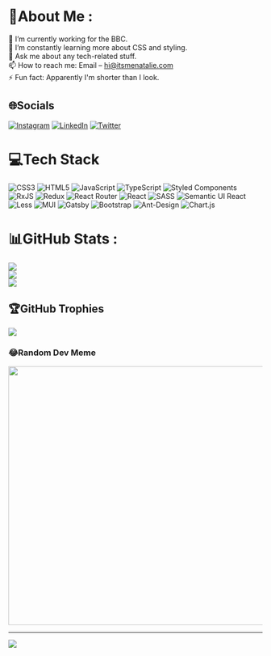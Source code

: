 # 💫About Me :
🔭 I’m currently working for the BBC.<br/>
🌱 I’m constantly learning more about CSS and styling.<br/>
💬 Ask me about any tech-related stuff.<br/>
📫 How to reach me: Email – hi@itsmenatalie.com<br/>
⚡ Fun fact: Apparently I'm shorter than I look.<br/>

## 🌐Socials
[![Instagram](https://img.shields.io/badge/Instagram-%23E4405F.svg?logo=Instagram&logoColor=white)](https://instagram.com/ItsMeNatalie__) [![LinkedIn](https://img.shields.io/badge/LinkedIn-%230077B5.svg?logo=linkedin&logoColor=white)](https://linkedin.com/in/itsmenatalie) [![Twitter](https://img.shields.io/badge/Twitter-%231DA1F2.svg?logo=Twitter&logoColor=white)](https://twitter.com/ItsMeNatalie___) 

# 💻Tech Stack
![CSS3](https://img.shields.io/badge/css3-%231572B6.svg?style=flat-square&logo=css3&logoColor=white) ![HTML5](https://img.shields.io/badge/html5-%23E34F26.svg?style=flat-square&logo=html5&logoColor=white) ![JavaScript](https://img.shields.io/badge/javascript-%23323330.svg?style=flat-square&logo=javascript&logoColor=%23F7DF1E) ![TypeScript](https://img.shields.io/badge/typescript-%23007ACC.svg?style=flat-square&logo=typescript&logoColor=white) ![Styled Components](https://img.shields.io/badge/styled--components-DB7093?style=flat-square&logo=styled-components&logoColor=white) ![RxJS](https://img.shields.io/badge/rxjs-%23B7178C.svg?style=flat-square&logo=reactivex&logoColor=white) ![Redux](https://img.shields.io/badge/redux-%23593d88.svg?style=flat-square&logo=redux&logoColor=white) ![React Router](https://img.shields.io/badge/React_Router-CA4245?style=flat-square&logo=react-router&logoColor=white) ![React](https://img.shields.io/badge/react-%2320232a.svg?style=flat-square&logo=react&logoColor=%2361DAFB) ![SASS](https://img.shields.io/badge/SASS-hotpink.svg?style=flat-square&logo=SASS&logoColor=white) ![Semantic UI React](https://img.shields.io/badge/Semantic%20UI%20React-%2335BDB2.svg?style=flat-square&logo=SemanticUIReact&logoColor=white) ![Less](https://img.shields.io/badge/less-2B4C80?style=flat-square&logo=less&logoColor=white) ![MUI](https://img.shields.io/badge/MUI-%230081CB.svg?style=flat-square&logo=material-ui&logoColor=white) ![Gatsby](https://img.shields.io/badge/Gatsby-%23663399.svg?style=flat-square&logo=gatsby&logoColor=white) ![Bootstrap](https://img.shields.io/badge/bootstrap-%23563D7C.svg?style=flat-square&logo=bootstrap&logoColor=white) ![Ant-Design](https://img.shields.io/badge/-AntDesign-%230170FE?style=flat-square&logo=ant-design&logoColor=white) ![Chart.js](https://img.shields.io/badge/chart.js-F5788D.svg?style=flat-square&logo=chart.js&logoColor=white)
# 📊GitHub Stats :
![](https://github-readme-stats.vercel.app/api?username=CodeMeNatalie&theme=material-palenight&hide_border=true&include_all_commits=true&count_private=true)<br/>
![](https://github-readme-streak-stats.herokuapp.com/?user=CodeMeNatalie&theme=material-palenight&hide_border=true)<br/>
![](https://github-readme-stats.vercel.app/api/top-langs/?username=CodeMeNatalie&theme=material-palenight&hide_border=true&include_all_commits=true&count_private=true&layout=compact)

## 🏆GitHub Trophies
![](https://github-profile-trophy.vercel.app/?username=CodeMeNatalie&theme=flat&no-frame=false&no-bg=false&margin-w=4)

### 😂Random Dev Meme
<img src="https://random-memer.herokuapp.com/" width="512px"/>

---
[![](https://visitcount.itsvg.in/api?id=CodeMeNatalie&icon=4&color=9)](https://visitcount.itsvg.in)

